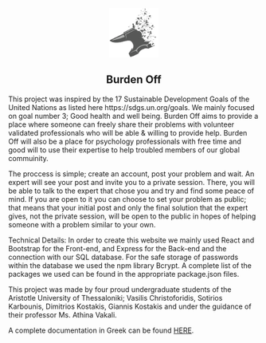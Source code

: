 <p align="center"><img src="/client/src/images/logo-dark.png" width="100"/></p>
<h2 align="center">Burden Off</h2>

<p>
This project was inspired by the 17 Sustainable Development Goals of the United Nations as listed here https://sdgs.un.org/goals. We mainly focused on goal number 3; Good health and well being. Burden Off aims to provide a place where someone can freely share their problems with volunteer validated professionals who will be able & willing to provide help. Burden Off will also be a place for psychology professionals with free time and good will to use their expertise to help troubled members of our global commuinity. 
                      
The proccess is simple; create an account, post your problem and wait. An expert will see your post and invite you to a private session. There, you will be able to talk to the expert that chose you and try and find some peace of mind. If you are open to it you can choose to set your problem as public; that means that your initial post and only the final solution that the expert gives, not the private session, will be open to the public in hopes of helping someone with a problem similar to your own.

Technical Details: 
In order to create this website we mainly used React and Bootstrap for the Front-end, and Express for the Back-end and the connection with our SQL database. For the safe storage of passwords within the database we used the npm library Bcrypt. A complete list of the packages we used can be found in the appropriate package.json files.


This project was made by four proud undergraduate students of the Aristotle University of Thessaloniki; Vasilis Christoforidis, Sotirios Karbounis, Dimitrios Kostakis, Giannis Kostakis and under the guidance of their professor Ms. Athina Vakali.
</p>

<p>
  A complete documentation in Greek can be found <a href="https://docs.google.com/document/d/1Xv7kV4Y7IUl-s0G-6_UUDH1S7362DsO1dg2WxUGWlqk/edit">HERE</a>.
</p>
